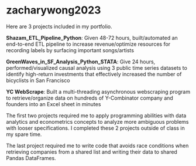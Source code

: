 # zacharywong2023

Here are 3 projects included in my portfolio. 

**Shazam_ETL_Pipeline_Python**: Given 48-72 hours, built/automated an end-to-end ETL pipeline to increase revenue/optimize resources for recording labels by surfacing important songs/artists

**GreenWaves_in_SF_Analysis_Python_STATA**: Give 24 hours, performed/visualized causal analysis using 3 public time series datasets to identify high-return investments that effectively increased the number of bicyclists in San Francisco

**YC WebScrape**: Built a multi-threading asynchronous webscraping program to retrieve/organize data on hundreds of Y-Combinator company and founders into an Excel sheet in minutes

The first two projects required me to apply programming abilities with data analytics and econometrics concepts to analyze more ambiguous problems with looser specifications. I completed these 2 projects outside of class in my spare time.

The last project required me to write code that avoids race conditions when retrieving companies from a shared list and writing their data to shared Pandas DataFrames.
